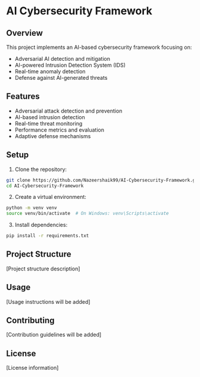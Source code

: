 # AI Cybersecurity Framework

## Overview
This project implements an AI-based cybersecurity framework focusing on:
- Adversarial AI detection and mitigation
- AI-powered Intrusion Detection System (IDS)
- Real-time anomaly detection
- Defense against AI-generated threats

## Features
- Adversarial attack detection and prevention
- AI-based intrusion detection
- Real-time threat monitoring
- Performance metrics and evaluation
- Adaptive defense mechanisms

## Setup
1. Clone the repository:
```bash
git clone https://github.com/Nazeershaik99/AI-Cybersecurity-Framework.git
cd AI-Cybersecurity-Framework
```

2. Create a virtual environment:
```bash
python -m venv venv
source venv/bin/activate  # On Windows: venv\Scripts\activate
```

3. Install dependencies:
```bash
pip install -r requirements.txt
```

## Project Structure
[Project structure description]

## Usage
[Usage instructions will be added]

## Contributing
[Contribution guidelines will be added]

## License
[License information]
